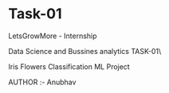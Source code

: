 # Task-01
LetsGrowMore - Internship


Data Science and Bussines analytics 
TASK-01\

 Iris Flowers Classification ML Project
 
 AUTHOR :- Anubhav

